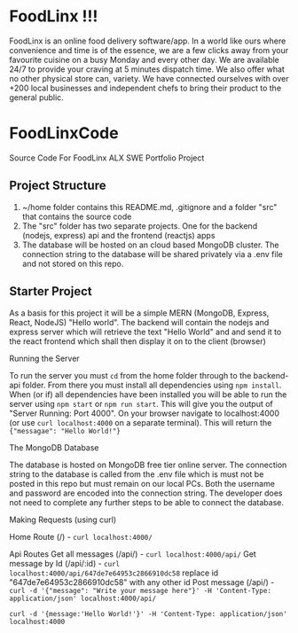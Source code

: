 # FoodLinx !!!
FoodLinx is an online food delivery software/app. In a world like ours where convenience and time is of the essence, we are a few clicks away from your favourite cuisine on a busy Monday and every other day. We are available 24/7 to provide your craving at 5 minutes dispatch time. We also offer what no other physical store can, variety. We have connected ourselves with over +200 local businesses and independent chefs to bring their product to the general public.

# FoodLinxCode

Source Code For FoodLinx ALX SWE Portfolio Project

## Project Structure

1. ~/home folder contains this README.md, .gitignore and a folder "src" that contains the source code
2. The "src" folder has two separate projects. One for the backend (nodejs, express) api and the frontend (reactjs) apps
3. The database will be hosted on an cloud based MongoDB cluster. The connection string to the database will be shared privately via a .env file and not stored on this repo.

## Starter Project

As a basis for this project it will be a simple MERN (MongoDB, Express, React, NodeJS) "Hello world". The backend will contain the nodejs and express server which will retrieve the text "Hello World" and and send it to the react frontend which shall then display it on to the client (browser)

Running the Server

To run the server you must `cd` from the home folder through to the backend-api folder. From there you must install all dependencies using `npm install`. When (or if) all dependencies have been installed you will be able to run the server using `npm start` or `npm run start`. This will give you the output of "Server Running: Port 4000". On your browser navigate to localhost:4000 (or use `curl localhost:4000` on a separate terminal). This will return the `{"messagae": "Hello World!"}`

The MongoDB Database

The database is hosted on MongoDB free tier online server. The connection string to the database is called from the .env file which is must not be posted in this repo but must remain on our local PCs. Both the username and password are encoded into the connection string. The developer does not need to complete any further steps to be able to connect the database.

Making Requests (using curl)

Home Route (/) - `curl localhost:4000/`

Api Routes
Get all messages (/api/) - `curl localhost:4000/api/`
Get message by Id (/api/:id) - `curl localhost:4000/api/647de7e64953c2866910dc58` replace id "647de7e64953c2866910dc58" with any other id
Post message (/api/) - `curl -d '{"message": "Write your message here"}' -H 'Content-Type: application/json' localhost:4000/api/`

`curl -d '{message:'Hello World!'}' -H 'Content-Type: application/json' localhost:4000`

